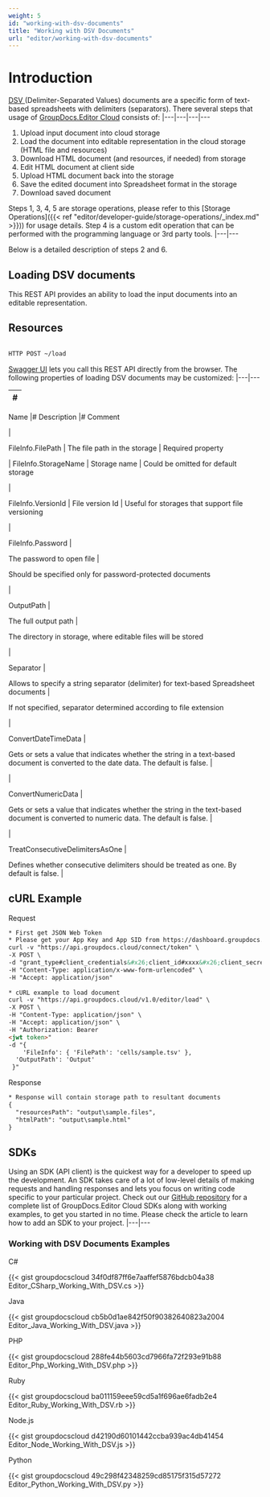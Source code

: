 ```yaml
---
weight: 5
id: "working-with-dsv-documents"
title: "Working with DSV Documents"
url: "editor/working-with-dsv-documents"
---
```






# Introduction #

[DSV ](https://wiki.fileformat.com/home/)(Delimiter-Separated Values) documents are a specific form of text-based spreadsheets with delimiters (separators). There several steps that usage of [GroupDocs.Editor Cloud](https://products.groupdocs.cloud/editor) consists of:
|---|---|---|---


1. Upload input document into cloud storage
1. Load the document into editable representation in the cloud storage (HTML file and resources)
1. Download HTML document (and resources, if needed) from storage
1. Edit HTML document at client side
1. Upload HTML document back into the storage
1. Save the edited document into Spreadsheet format in the storage
1. Download saved document

Steps 1, 3, 4, 5 are storage operations, please refer to this [Storage Operations]({{< ref "editor/developer-guide/storage-operations/_index.md" >}})) for usage details. Step 4 is a custom edit operation that can be performed with the programming language or 3rd party tools.
|---|---

Below is a detailed description of steps 2 and 6.

## Loading DSV documents ##

This REST API provides an ability to load the input documents into an editable representation.

## Resources ##

```html 

HTTP POST ~/load

 ```

[Swagger UI](https://apireference.groupdocs.cloud/editor/#/Edit) lets you call this REST API directly from the browser. The following properties of loading DSV documents may be customized:
|---|---

|#
|---
Name
|#
Description
|#
Comment

|

FileInfo.FilePath
|
The file path in the storage
|
Required property

|
FileInfo.StorageName
|
Storage name
|
Could be omitted for default storage

|

FileInfo.VersionId
|
File version Id
|
Useful for storages that support file versioning

|


FileInfo.Password
|

The password to open file
|

Should be specified only for password-protected documents

|


OutputPath
|

The full output path
|

The directory in storage, where editable files will be stored

|

Separator
|

Allows to specify a string separator (delimiter) for text-based Spreadsheet documents
|

 If not specified, separator determined according to file extension

|

ConvertDateTimeData
|

Gets or sets a value that indicates whether the string in a text-based document
is converted to the date data. The default is false.
|

 

|

ConvertNumericData
|

Gets or sets a value that indicates whether the string in the text-based document
is converted to numeric data. The default is false.
|

 

|

TreatConsecutiveDelimitersAsOne
|

Defines whether consecutive delimiters should be treated as one. By default is false.
|

 


## cURL Example ##



 


 Request

```html 
* First get JSON Web Token
* Please get your App Key and App SID from https://dashboard.groupdocs.cloud/#/apps. Kindly place App Key in "client_secret" and App SID in "client_id" argument.
curl -v "https://api.groupdocs.cloud/connect/token" \
-X POST \
-d "grant_type#client_credentials&#x26;client_id#xxxx&#x26;client_secret#xxxx" \
-H "Content-Type: application/x-www-form-urlencoded" \
-H "Accept: application/json"
 
* cURL example to load document
curl -v "https://api.groupdocs.cloud/v1.0/editor/load" \
-X POST \
-H "Content-Type: application/json" \
-H "Accept: application/json" \
-H "Authorization: Bearer 
<jwt token>"
-d "{
    'FileInfo': { 'FilePath': 'cells/sample.tsv' },
  'OutputPath': 'Output'
 }"
 ```


 Response

```html 
* Response will contain storage path to resultant documents
{
  "resourcesPath": "output\sample.files",
  "htmlPath": "output\sample.html"
}
 ```





## SDKs ##


Using an SDK (API client) is the quickest way for a developer to speed up the development. An SDK takes care of a lot of low-level details of making requests and handling responses and lets you focus on writing code specific to your particular project. Check out our [GitHub repository](https://github.com/groupdocs-editor-cloud) for a complete list of GroupDocs.Editor Cloud SDKs along with working examples, to get you started in no time. Please check the article to learn how to add an SDK to your project.
|---|---


### Working with DSV Documents Examples ###


 C#




{{< gist groupdocscloud 34f0df87ff6e7aaffef5876bdcb04a38 Editor_CSharp_Working_With_DSV.cs >}}





 Java




{{< gist groupdocscloud cb5b0d1ae842f50f90382640823a2004 Editor_Java_Working_With_DSV.java >}}





 PHP




{{< gist groupdocscloud 288fe44b5603cd7966fa72f293e91b88 Editor_Php_Working_With_DSV.php >}}





 Ruby




{{< gist groupdocscloud ba011159eee59cd5a1f696ae6fadb2e4 Editor_Ruby_Working_With_DSV.rb >}}





 Node.js




{{< gist groupdocscloud d42190d60101442ccba939ac4db41454 Editor_Node_Working_With_DSV.js >}}





 Python




{{< gist groupdocscloud 49c298f42348259cd85175f315d57272 Editor_Python_Working_With_DSV.py >}}




